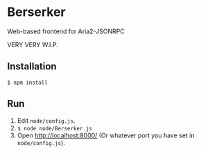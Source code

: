 Berserker
=========
Web-based frontend for Aria2-JSONRPC

VERY VERY W.I.P.

Installation
------------
    $ npm install
    
Run
---
1. Edit `node/config.js`.
1. `$ node node/Berserker.js`
1. Open [http://localhost:8000/](http://localhost:8000/) (Or whatever port you have set in `node/config.js`).
